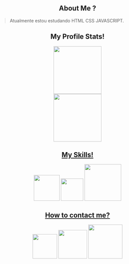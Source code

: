 
<h2 align="center"> About Me ?</h2>

 > Atualmente estou estudando HTML CSS JAVASCRIPT.

<h2 align="center"> My Profile Stats! </h2>

<div align="center">
<a href="https://github.com/Marcos-Development-web">
<img  align="center" height="150em" src="https://github-readme-stats.vercel.app/api?username=Marcos-Development-web&show_icons=true&theme=graywhite&include_all_commits=true&count_private=true"/> <br>
<img  align="center" height="150em" src="https://github-readme-streak-stats.herokuapp.com/?user=Marcos-Development-web&theme=graywhite&hide_border=false"/>
</div>

<h2 align="center"> My Skills! </h2>

<section align="center">
<a href="https://developer.mozilla.org/pt-BR/docs/Web/Html" target="_blank"><img width="81em" src="https://img.shields.io/badge/html5-21262D?style=for-the-badge&logo=html5&logoColor=red"></a>
<a href="https://developer.mozilla.org/pt-BR/docs/Web/Css" target="_blank"><img width="70em" src="https://img.shields.io/badge/css3-21262D?style=for-the-badge&logo=css3&logoColor=red"></a>
<a href="https://developer.mozilla.org/pt-BR/docs/Web/JavaScript" target="_blank"><img width="115em" src="https://img.shields.io/badge/javascript-21262D?style=for-the-badge&logo=javascript&logoColor=red">
</section>

<h2 align="center"> How to contact me? </h2>

<section align="center">    
<a href="#" target="_blank"><img width="77em" src="https://img.shields.io/badge/Gmail-21262D?style=for-the-badge&logo=gmail&logoColor=red"></a> 
<a href="#" target="_blank"><img width="90em" src="https://img.shields.io/badge/twitter-21262D?style=for-the-badge&logo=twitter&logoColor=red" target="_blank"></a>
<a href="#" target="_blank"><img width="107em" src="https://img.shields.io/badge/-Instagram-21262D?style=for-the-badge&logo=instagram&logoColor=red" target="_blank"></a> 
</section>
 
